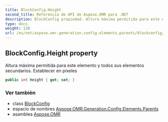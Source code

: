 ```yaml
---
title: BlockConfig.Height
second_title: Referencia de API de Aspose.OMR para .NET
description: BlockConfig propiedad. Altura máxima permitida para este elemento y todos sus elementos secundarios. Establecer en píxeles
type: docs
weight: 120
url: /es/net/aspose.omr.generation.config.elements.parents/blockconfig/height/
---
```

## BlockConfig.Height property

Altura máxima permitida para este elemento y todos sus elementos secundarios. Establecer en píxeles

```csharp
public int Height { get; set; }
```

### Ver también

* class [BlockConfig](../)
* espacio de nombres [Aspose.OMR.Generation.Config.Elements.Parents](../../blockconfig/)
* asamblea [Aspose.OMR](../../../)



